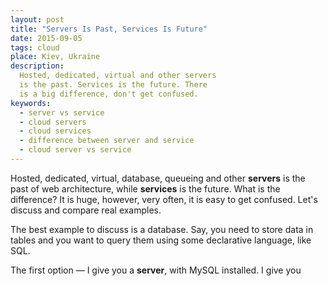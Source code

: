 ```yaml
---
layout: post
title: "Servers Is Past, Services Is Future"
date: 2015-09-05
tags: cloud
place: Kiev, Ukraine
description:
  Hosted, dedicated, virtual and other servers
  is the past. Services is the future. There
  is a big difference, don't get confused.
keywords:
  - server vs service
  - cloud servers
  - cloud services
  - difference between server and service
  - cloud server vs service
---
```


Hosted, dedicated, virtual, database, queueing and other
**servers** is the past of
web architecture, while **services** is the future. What is the difference?
It is huge, however, very often, it is easy to get
confused. Let's discuss and compare real examples.

<!--more-->

The best example to discuss is a database. Say, you need to store
data in tables and you want to query them using some declarative
language, like SQL.

The first option &mdash; I give you a **server**, with MySQL installed.
I give you
